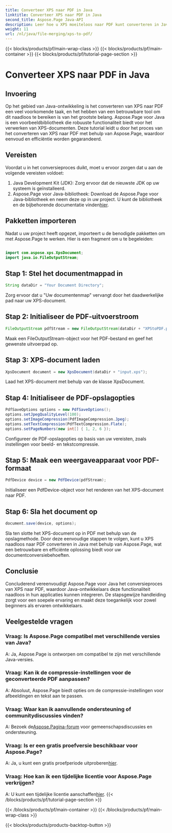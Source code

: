 ```yaml
---
title: Converteer XPS naar PDF in Java
linktitle: Converteer XPS naar PDF in Java
second_title: Aspose.Page Java-API
description: Leer hoe u XPS moeiteloos naar PDF kunt converteren in Java met Aspose.Page. Volg onze stap-voor-stap handleiding voor een efficiënte documentconversie.
weight: 11
url: /nl/java/file-merging/xps-to-pdf/
---
```


{{< blocks/products/pf/main-wrap-class >}}
{{< blocks/products/pf/main-container >}}
{{< blocks/products/pf/tutorial-page-section >}}

# Converteer XPS naar PDF in Java

## Invoering
Op het gebied van Java-ontwikkeling is het converteren van XPS naar PDF een veel voorkomende taak, en het hebben van een betrouwbare tool om dit naadloos te bereiken is van het grootste belang. Aspose.Page voor Java is een voorbeeldbibliotheek die robuuste functionaliteit biedt voor het verwerken van XPS-documenten. Deze tutorial leidt u door het proces van het converteren van XPS naar PDF met behulp van Aspose.Page, waardoor eenvoud en efficiëntie worden gegarandeerd.
## Vereisten
Voordat u in het conversieproces duikt, moet u ervoor zorgen dat u aan de volgende vereisten voldoet:
1. Java Development Kit (JDK): Zorg ervoor dat de nieuwste JDK op uw systeem is geïnstalleerd.
2.  Aspose.Page voor Java-bibliotheek: Download de Aspose.Page voor Java-bibliotheek en neem deze op in uw project. U kunt de bibliotheek en de bijbehorende documentatie vinden[hier](https://reference.aspose.com/page/java/).
## Pakketten importeren
Nadat u uw project heeft opgezet, importeert u de benodigde pakketten om met Aspose.Page te werken. Hier is een fragment om u te begeleiden:
```java

import com.aspose.xps.XpsDocument;
import java.io.FileOutputStream;
```
## Stap 1: Stel het documentmappad in
```java
String dataDir = "Your Document Directory";
```
Zorg ervoor dat u "Uw documentenmap" vervangt door het daadwerkelijke pad naar uw XPS-document.
## Stap 2: Initialiseer de PDF-uitvoerstroom
```java
FileOutputStream pdfStream = new FileOutputStream(dataDir + "XPStoPDF.pdf");
```
Maak een FileOutputStream-object voor het PDF-bestand en geef het gewenste uitvoerpad op.
## Stap 3: XPS-document laden
```java
XpsDocument document = new XpsDocument(dataDir + "input.xps");
```
Laad het XPS-document met behulp van de klasse XpsDocument.
## Stap 4: Initialiseer de PDF-opslagopties
```java
PdfSaveOptions options = new PdfSaveOptions();
options.setJpegQualityLevel(100);
options.setImageCompression(PdfImageCompression.Jpeg);
options.setTextCompression(PdfTextCompression.Flate);
options.setPageNumbers(new int[] { 1, 2, 6 });
```
Configureer de PDF-opslagopties op basis van uw vereisten, zoals instellingen voor beeld- en tekstcompressie.
## Stap 5: Maak een weergaveapparaat voor PDF-formaat
```java
PdfDevice device = new PdfDevice(pdfStream);
```
Initialiseer een PdfDevice-object voor het renderen van het XPS-document naar PDF.
## Stap 6: Sla het document op
```java
document.save(device, options);
```
Sla ten slotte het XPS-document op in PDF met behulp van de opslagmethode.
Door deze eenvoudige stappen te volgen, kunt u XPS naadloos naar PDF converteren in Java met behulp van Aspose.Page, wat een betrouwbare en efficiënte oplossing biedt voor uw documentconversiebehoeften.
## Conclusie
Concluderend vereenvoudigt Aspose.Page voor Java het conversieproces van XPS naar PDF, waardoor Java-ontwikkelaars deze functionaliteit naadloos in hun applicaties kunnen integreren. De stapsgewijze handleiding zorgt voor een soepele ervaring en maakt deze toegankelijk voor zowel beginners als ervaren ontwikkelaars.
## Veelgestelde vragen
### Vraag: Is Aspose.Page compatibel met verschillende versies van Java?
A: Ja, Aspose.Page is ontworpen om compatibel te zijn met verschillende Java-versies.
### Vraag: Kan ik de compressie-instellingen voor de geconverteerde PDF aanpassen?
A: Absoluut, Aspose.Page biedt opties om de compressie-instellingen voor afbeeldingen en tekst aan te passen.
### Vraag: Waar kan ik aanvullende ondersteuning of communitydiscussies vinden?
 A: Bezoek de[Aspose.Pagina-forum](https://forum.aspose.com/c/page/39) voor gemeenschapsdiscussies en ondersteuning.
### Vraag: Is er een gratis proefversie beschikbaar voor Aspose.Page?
 A: Ja, u kunt een gratis proefperiode uitproberen[hier](https://releases.aspose.com/).
### Vraag: Hoe kan ik een tijdelijke licentie voor Aspose.Page verkrijgen?
 A: U kunt een tijdelijke licentie aanschaffen[hier](https://purchase.aspose.com/temporary-license/).
{{< /blocks/products/pf/tutorial-page-section >}}

{{< /blocks/products/pf/main-container >}}
{{< /blocks/products/pf/main-wrap-class >}}

{{< blocks/products/products-backtop-button >}}
